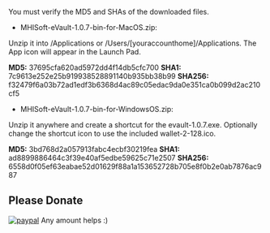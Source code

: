 You must verify the MD5 and SHAs of the downloaded files.

* MHISoft-eVault-1.0.7-bin-for-MacOS.zip:

Unzip it  into /Applications or /Users/[youraccounthome]/Applications. The App icon will appear in the Launch Pad.

**MD5:**        37695cfa620ad5972dd4f14db5cfc700
**SHA1:**       7c9613e252e25b919938528891140b935bb38b99
**SHA256:**   f32479f6a03b72ad1edf3b6368d4ac89c05edac9da0e351ca0b099d2ac210cf5


* MHISoft-eVault-1.0.7-bin-for-WindowsOS.zip:

Unzip it  anywhere and create a shortcut for the evault-1.0.7.exe. Optionally change the shortcut icon to use the included wallet-2-128.ico.


**MD5:**        3bd768d2a057913fabc4ecbf30219fea
**SHA1:**       ad8899886464c3f39e40af5edbe59625c71e2507
**SHA256:**   6558d0f05ef63eabae52d01629f88a1a153652728b705e8f0b2e0ab7876ac987


## Please Donate
[![paypal](https://www.paypalobjects.com/webstatic/en_US/i/btn/png/silver-pill-paypal-26px.png)](https://www.paypal.me/mhisoft)
Any amount helps :)
